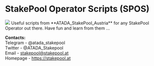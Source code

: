 # StakePool Operator Scripts (SPOS)

<img src="https://www.stakepool.at/pics/stakepool_operator_scripts.png" border=0 align=right/>
Useful scripts from **ATADA_StakePool_Austria** for any StakePool Operator out there. Have fun and learn from them ...<br>

**Contacts:**<br>
Telegram - @atada_stakepool<br>
Twitter - @ATADA_Stakepool<br>
Email - stakepool@stakepool.at<br>
Homepage - https://stakepool.at
